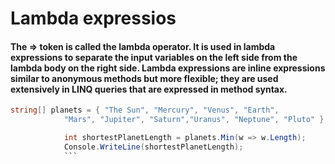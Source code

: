 # Lambda expressios
#### The => token is called the lambda operator. It is used in lambda expressions to separate the input variables on the left side from the lambda body on the right side. Lambda expressions are inline expressions similar to anonymous methods but more flexible; they are used extensively in LINQ queries that are expressed in method syntax.

```c#
string[] planets = { "The Sun", "Mercury", "Venus", "Earth",
            "Mars", "Jupiter", "Saturn","Uranus", "Neptune", "Pluto" };

            int shortestPlanetLength = planets.Min(w => w.Length);
            Console.WriteLine(shortestPlanetLength);
            ```
            
           

            
            
         
